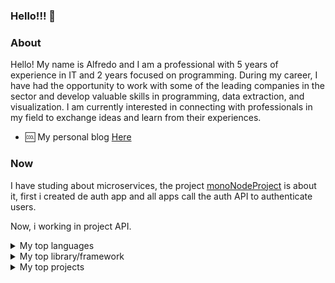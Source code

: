 ### Hello!!! 👋

### About

Hello! My name is Alfredo and I am a professional with 5 years of experience in IT and 2 years focused on programming. During my career, I have had the opportunity to work with some of the leading companies in the sector and develop valuable skills in programming, data extraction, and visualization. I am currently interested in connecting with professionals in my field to exchange ideas and learn from their experiences.

* :cool: My personal blog <a href="https://www.alfredohjr.com.br" target="_blank">Here</a>

### Now

I have studing about microservices, the project <a href="https://github.com/alfredohjr/monoNodeProject">monoNodeProject</a> is about it, first i created de auth app and all apps call the auth API to authenticate users.

Now, i working in project API.

<details>
  <summary>My top languages</summary>

| Rank | Language      |
|-----:|---------------|
|     1|         Python|
|     2|            SQL|
|     3|     JavaScript|

</details>

<details>
  <summary>My top library/framework</summary>

| Rank | Language      |
|-----:|---------------|
|     1|         Pandas|
|     2|          React|
|     3|         NextJs|
|     4|         Django|

</details>

<details>
  <summary>My top projects</summary>

| Rank | Name           | Language           | Description                                                       |
|-----:|----------------|--------------------|-------------------------------------------------------------------|
|     1|     mySandBoxV5| Python/Django      | Main functions write in python, send email, format excel and more |
|     2| nextmyportfolio| JavaScript/Nextjs  | My portfolio, all in NextJs                                       |
|     3|      mytodolist| Flutter            | Study about flutter                                               |
|     4|     ReadBovespa| Python             | The small script to read data from bovespa                        |

</details>
